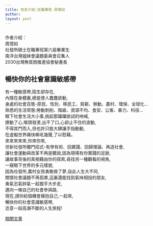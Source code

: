 ```yaml
---
title: 校友介紹:在職專班 周憶如
author: 
layout: post
---
```


<span class="image right"><img src="{{ 'assets/images/alumni/zhou01.jpg' | relative_url }}" alt="" /></span>

作者介紹：  
周憶如  
社發所碩士在職專班第六屆畢業生  
南洋台灣姐妹會議題委員會召集人  
2030台灣無貧困推進協會秘書長

## 暢快你的社會意識敏感帶

有一種敏感帶,陌生卻存在,  
內隱在身體裏,總是使人蠢蠢欲動,  
身處的社會百態-原民、性別、移民工、貧窮、勞動、農村、環保、全球化...  
熟悉的生活常態:勞動剝削、階級、資源不均、食安、公害、暴力、科技...  
眼下社會生活大小事,挑起那躍躍欲試的吶喊,  
撩動了心,喉頭發燙,出不了口,心卻止不住的波動,  
不得其門而入,但也許只能大肆讓手指動動,  
在虛擬世界痛快嘶吼幾聲,了以慰藉。  
來來來來來,你來你來,  
世新社發所獨門招式-有學有術、回實踐、回歸理論、再造社會,  
讓社會運動與改革不再是聽說,因為現場有你實踐的足跡,  
讓故事背後的真相藉由你的探索,尋找另一種觀看的視角,  
一窺眼下世界的多元樣貌,  
因為社發所,農村女孩勇敢做了夢,自此人生大不同,  
關懷社會議題不再孤單,這裏還能找到氣味相投的朋友,  
勇氣志氣帥氣一起握手大步走,  
邁向一條自己的社會參與路,  
現在,請你給個機會擁抱自己,一起來,  
暢快你的社會意識敏感帶,  
恣意一段高潮不斷的人生旅程!

[相關文章](http://www.coolloud.org.tw/tag/%E5%91%A8%E6%86%B6%E5%A6%82)
